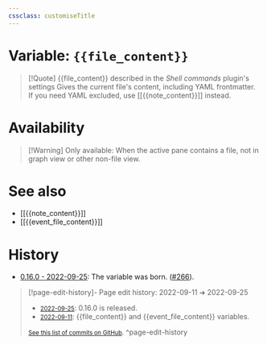 ```yaml
---
cssclass: customiseTitle
---
```

# Variable: `{{file_content}}`
> [!Quote] {{file_content}} described in the *Shell commands* plugin's settings
> Gives the current file's content, including YAML frontmatter. If you need YAML excluded, use [[{{note_content}}]] instead.

# Availability
> [!Warning] Only available:
> When the active pane contains a file, not in graph view or other non-file view.

# See also
- [[{{note_content}}]]
- [[{{event_file_content}}]]

# History
- [0.16.0 - 2022-09-25](https://github.com/Taitava/obsidian-shellcommands/blob/main/CHANGELOG.md#0160---2022-09-25): The variable was born. ([#266](https://github.com/Taitava/obsidian-shellcommands/issues/266)).

> [!page-edit-history]- Page edit history: 2022-09-11 &#10132; 2022-09-25
> - [<small>2022-09-25</small>](https://github.com/Taitava/obsidian-shellcommands-documentation/commit/e1a6b6b5d9d7153a45d308923056a67a8737a2e6): 0.16.0 is released.
> - [<small>2022-09-11</small>](https://github.com/Taitava/obsidian-shellcommands-documentation/commit/790d38b8cb8f9299abd93e2b6e3f39e114e46294): {{file_content}} and {{event_file_content}} variables.
> 
> [<small>See this list of commits on GitHub</small>](https://github.com/Taitava/obsidian-shellcommands-documentation/commits/main/./Variables/%7B%7Bfile_content%7D%7D.md).
> ^page-edit-history